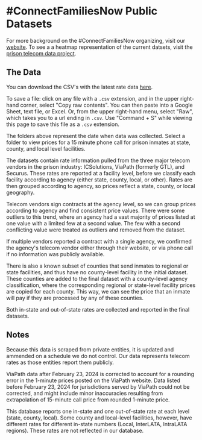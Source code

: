 # #ConnectFamiliesNow Public Datasets

For more background on the #ConnectFamiliesNow organizing, visit our [website](https://connectfamiliesnow.com/).
To see a a heatmap representation of the current datsets, visit the [prison telecom data project](https://connectfamiliesnow.com/data?noredirect).

## The Data

You can download the CSV's with the latest rate data [here](https://github.com/WorthRises/PrisonJailTelecomData/tree/main/2025/10-14-25).

To save a file: click on any file with a `.csv` extension, and in the upper right-hand corner, select "Copy raw contents". You can then paste into a Google Sheet, text file, or Excel. Or, from the upper right-hand menu, select "Raw", which takes you to a url ending in `.csv`. Use "Command + S" while viewing this page to save this file as a `.csv` extension.

The folders above represent the date when data was collected. Select a folder to view prices for a 15 minute phone call for prison inmates at state, county, and local level facilities.

The datasets contain rate information pulled from the three major telecom vendors in the prison industry: ICSolutions, ViaPath (formerly GTL), and Securus. These rates are reported at a facility level, before we classify each facility according to agency (either state, county, local, or other). Rates are then grouped according to agency, so prices reflect a state, county, or local geography.

Telecom vendors sign contracts at the agency level, so we can group prices according to agency and find consistent price values. There were some outliers to this trend, where an agency had a vast majority of prices listed at one value with a limited few at a second value. The few with a second conflicting value were treated as outliers and removed from the dataset.

If multiple vendors reported a contract with a single agency, we confirmed the agency's telecom vendor either through their website, or via phone call if no information was publicly available.

There is also a known subset of counties that send inmates to regional or state facilities, and thus have no county-level facility in the initial dataset. These counties are added to the final dataset with a county-level agency classification, where the corresponding regional or state-level facility prices are copied for each county. This way, we can see the price that an inmate will pay if they are processed by any of these counties.

Both in-state and out-of-state rates are collected and reported in the final datasets.

## Notes
Because this data is scraped from private entities, it is updated and ammended on a schedule we do not control. Our data represents telecom rates as those entities report them publicly.

ViaPath data after February 23, 2024 is corrected to account for a rounding error in the 1-minute prices posted on the ViaPath website. Data listed before February 23, 2024 for jurisdictions served by ViaPath could not be corrected, and might include minor inaccuracies resulting from extrapolation of 15-minute call price from rounded 1-minute price. 

This database reports one in-state and one out-of-state rate at each level (state, county, local). Some county and local-level facilities, however, have different rates for different in-state numbers (Local, InterLATA, IntraLATA regions). These rates are not reflected in our database. 
